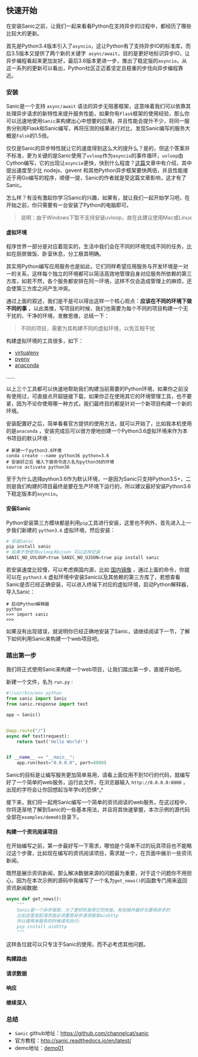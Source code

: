 ## 快速开始

在安装Sanic之前，让我们一起来看看Python在支持异步的过程中，都经历了哪些比较大的更新。

首先是Python3.4版本引入了`asyncio`，这让Python有了支持异步IO的标准库，而后3.5版本又提供了两个新的关键字` async/await`，目的是更好地标识异步IO，让异步编程看起来更加友好，最后3.6版本更进一步，推出了稳定版的`asyncio`，从这一系列的更新可以看出，Python社区正迈着坚定且稳重的步伐向异步编程靠近。

### 安装

Sanic是一个支持 `async/await` 语法的异步无阻塞框架，这意味着我们可以依靠其处理异步请求的新特性来提升服务性能，如果你有`Flask`框架的使用经验，那么你可以迅速地使用`Sanic`来构建出心中想要的应用，并且性能会提升不少，将同一服务分别用Flask和Sanic编写，再将压测的结果进行对比，发现Sanic编写的服务大概是`Falsk`的1.5倍。

仅仅是Sanic的异步特性就让它的速度得到这么大的提升么？是的，但这个答案并不标准，更为关键的是Sanic使用了`uvloop`作为`asyncio`的事件循环，`uvloop`由Cython编写，它的出现让`asyncio`更快，快到什么程度？[这篇](http://codingpy.com/article/uvloop-blazing-fast-networking-with-python/)文章中有介绍，其中提出速度至少比 nodejs、gevent 和其他Python异步框架要快两倍，并且性能接近于用Go编写的程序，顺便一提，Sanic的作者就是受这篇文章影响，这才有了Sanic。

怎么样？有没有激起你学习Sanic的兴趣，如果有，就让我们一起开始学习吧，在开始之前，你只需要有一台安装了Python的电脑即可。

> 说明：由于Windows下暂不支持安装uvloop，故在此建议使用Mac或Linux

#### 虚拟环境

程序世界一部分是对应着现实的，生活中我们会在不同的环境完成不同的任务，比如在厨房做饭、卧室休息，分工极其明确。

其实用Python编写应用服务也是如此，它们同样希望应用服务与开发环境是一对一的关系，这样每个独立的环境都可以简洁高效地管理自身对应服务所依赖的第三方库，如若不然，各个服务都安排在同一环境，这样不仅会造成管理上的麻烦，还会使第三方库之间产生冲突。

通过上面的叙述，我们是不是可以得出这样一个核心观点：**应该在不同的环境下做不同的事** ，以此类推，写项目的时候，我们也需要为每个不同的项目构建一个无干扰的、干净的环境，发散思维，总结一下：

> 不同的项目，需要为其构建不同的虚拟环境，以免互相干扰

构建虚拟环境的工具很多，如下：

- [virtualenv](https://virtualenv.pypa.io/en/stable/)
- [pyenv](https://github.com/pyenv/pyenv)
- [anaconda](https://www.continuum.io/downloads)

…...

以上三个工具都可以快速地帮助我们构建当前需要的Python环境，如果你之前没有使用过，可直接点开超链接下载，如果你正在使用其它的环境管理工具，也不要紧，因为不论你使用哪一种方式，我们最终目的都是针对一个新项目构建一个新的环境。

安装配置好之后，简单看看官方提供的使用方法，就可以开始了，比如我本机使用的是`anaconda` ，安装完成后可以很方便地创建一个Python3.6虚拟环境来作为本书项目的默认环境：

```shell
# 新建一个python3.6环境
conda create --name python36 python=3.6
# 安装好之后 输入下面命令进入名为python36的环境
source activate python36
```

至于为什么选择python3.6作为默认环境，一是因为Sanic只支持Python3.5+，二则是我们构建的项目最终是要在生产环境下运行的，所以建议最好安装Python3.6下稳定版本的`asyncio`。

#### 安装Sanic

Python安装第三方模块都是利用`pip`工具进行安装，这里也不例外，首先进入上一步我们新建的 `python3.6` 虚拟环境，然后安装：

```python
# 安装Sanic
pip install sanic
# 如果不想使用uvloop和ujson 可以这样安装
SANIC_NO_UVLOOP=true SANIC_NO_UJSON=true pip install sanic
```

若安装速度比较慢，可以考虑换国内源，比如 [国内镜像](https://mirrors.tuna.tsinghua.edu.cn/help/pypi/) ，通过上面的命令，你就可以在 `python3.6` 虚拟环境中安装Sanic以及其依赖的第三方库了，若想查看Sanic是否已经正确安装，可以进入终端下对应的虚拟环境，启动Python解释器，导入Sanic：

``` shell
# 启动Python解释器
python
>>> import sanic
>>>
```

如果没有出现错误，就说明你已经正确地安装了Sanic，请继续阅读下一节，了解下如何利用Sanic来构建一个web项目吧。

### 踏出第一步

我们将正式使用Sanic来构建一个web项目，让我们踏出第一步，直接开始吧。

新建一个文件，名为 `run.py` :

```python
#!/usr/bin/env python
from sanic import Sanic
from sanic.response import text

app = Sanic()


@app.route("/")
async def test(request):
    return text('Hello World!')


if __name__ == "__main__":
    app.run(host="0.0.0.0", port=8000)
```

Sanic的目标是让编写服务更加简单易用，请看上面仅用不到10行的代码，就编写好了一个简单的web服务，运行此文件，在浏览器输入 `http://0.0.0.0:8000` ，出现的字符会让你回想起当年学c的恐惧^_^

接下来，我们将一起用Sanic编写一个简单的资讯阅读的web服务，在这过程中，你将逐渐地了解到Sanic的一些基本用法，并且将其快速掌握，本次示例的源代码全部在`examples/demo01`目录下。

#### 构建一个资讯阅读项目

在开始编写之前，第一步最好写一下需求，哪怕是个简单不过的玩具项目也不能略过这个步骤，比如现在编写的资讯阅读项目，需求就一个，在页面中展示一些资讯新闻。

既然是展示资讯新闻，那么解决数据来源的问题最为重要，对于这个问题你不用担心，因为在本次示例的源码中我编写了一个名为`get_news()`的函数专门用来返回资讯新闻数据:

``` python
async def get_news():
    """
    Sanic是一个异步框架，为了更好的发挥它的性能，有些操作最好也要用异步的
    比如这里发起请求就必须要用异步请求框架aiohttp
    所以使用本服务的时候请先执行:
    pip install aiohttp
    """
```

这样各位就可以只专注于Sanic的使用，而不必考虑其他问题。

#### 构建路由

#### 请求数据

#### 响应

#### 继续深入

### 总结

- `Sanic` github地址：https://github.com/channelcat/sanic
- 官方教程：http://sanic.readthedocs.io/en/latest/
- demo地址：[demo01](https://github.com/howie6879/Sanic-For-Pythoner/blob/master/examples/demo01/run.py)
